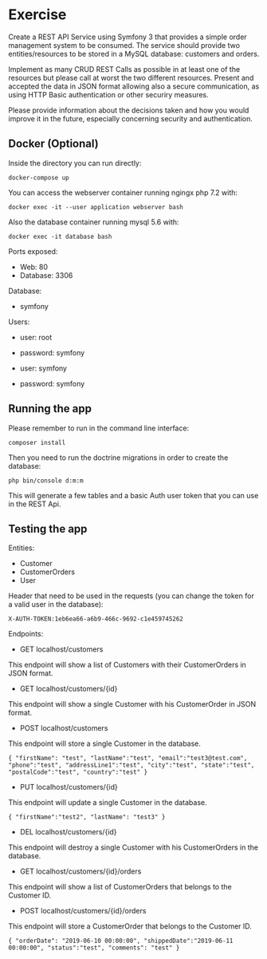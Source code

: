 Exercise
========================

Create a REST API Service using Symfony 3 that provides a simple order management system to be consumed. The service should provide two entities/resources to be stored in a MySQL database: customers and orders.

Implement as many CRUD REST Calls as possible in at least one of the resources but please call at worst the two different resources. Present and accepted the data in JSON format allowing also a secure communication, as using HTTP Basic authentication or other securiry measures.

Please provide information about the decisions taken and how you would improve it in the future, especially concerning security and authentication.

Docker (Optional)
--------------

Inside the directory you can run directly:

`docker-compose up`

You can access the webserver container running ngingx php 7.2 with:

`docker exec -it --user application webserver bash`

Also the database container running mysql 5.6 with:

`docker exec -it database bash`

Ports exposed:

* Web: 80
* Database: 3306

Database:

* symfony

Users:

* user: root

* password: symfony

* user: symfony

* password: symfony

Running the app
--------------

Please remember to run in the command line interface:

`composer install`

Then you need to run the doctrine migrations in order to create the database:

`php bin/console d:m:m`

This will generate a few tables and a basic Auth user token that you can use in the REST Api.

Testing the app
--------------

Entities:

* Customer
* CustomerOrders
* User

Header that need to be used in the requests (you can change the token for a valid user in the database):

`X-AUTH-TOKEN:1eb6ea66-a6b9-466c-9692-c1e459745262`

Endpoints:

* GET localhost/customers

This endpoint will show a list of Customers with their CustomerOrders in JSON format.

* GET localhost/customers/{id}

This endpoint will show a single Customer with his CustomerOrder in JSON format.

* POST localhost/customers

This endpoint will store a single Customer in the database.

`{
    "firstName": "test",
	"lastName":"test",
	"email":"test3@test.com",
	"phone":"test",
	"addressLine1":"test",
	"city":"test",
	"state":"test",
	"postalCode":"test",
	"country":"test"
}`

* PUT localhost/customers/{id}

This endpoint will update a single Customer in the database.

`{
	"firstName":"test2",
	"lastName": "test3"
}`

* DEL localhost/customers/{id}

This endpoint will destroy a single Customer with his CustomerOrders in the database.

* GET localhost/customers/{id}/orders

This endpoint will show a list of CustomerOrders that belongs to the Customer ID.

* POST localhost/customers/{id}/orders

This endpoint will store a CustomerOrder that belongs to the Customer ID.

`{
	"orderDate": "2019-06-10 00:00:00",
	"shippedDate":"2019-06-11 00:00:00",
	"status":"test",
	"comments": "test"
}`
